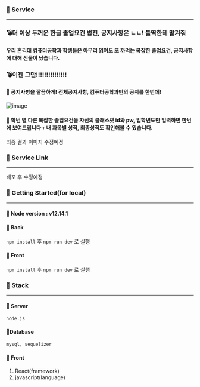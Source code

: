### :book: Service

---

### :bomb:더 이상 두꺼운 한글 졸업요건 법전, 공지사항은 ㄴㄴ! 틀딱한테 맡겨줘

#### 우리 혼긱대 컴퓨터공학과 학생들은 아무리 읽어도 또 까먹는 복잡한 졸업요건, 공지사항에 대해 신물이 났습니다.

### :bomb:이젠 그만!!!!!!!!!!!!!!!

#### :bug: 공지사항을 깔끔하게! 전체공지사항, 컴퓨터공학과만의 공지를 한번에!

![image](https://user-images.githubusercontent.com/22141521/91717474-8ecee180-ebcc-11ea-9eff-c24c926b91cb.png)

#### :bug: 학번 별 다른 복잡한 졸업요건을 자신의 클래스넷 id와 pw, 입학년도만 입력하면 한번에 보여드립니다 `+` 내 과목별 성적, 최종성적도 확인해볼 수 있습니다.

최종 결과 이미지 수정예정

### :book: Service Link

---

배포 후 수정예정

### :book: Getting Started(for local)

---

#### :bug: Node version : v12.14.1

#### :bug: Back

`npm install` 후 `npm run dev` 로 실행

#### :bug: Front

`npm install` 후 `npm run dev` 로 실행

### :book: Stack

---

#### :bug: Server

`node.js`

#### :bug:Database

`mysql, sequelizer`

#### :bug: Front

1. React(framework)
2. javascript(language)
